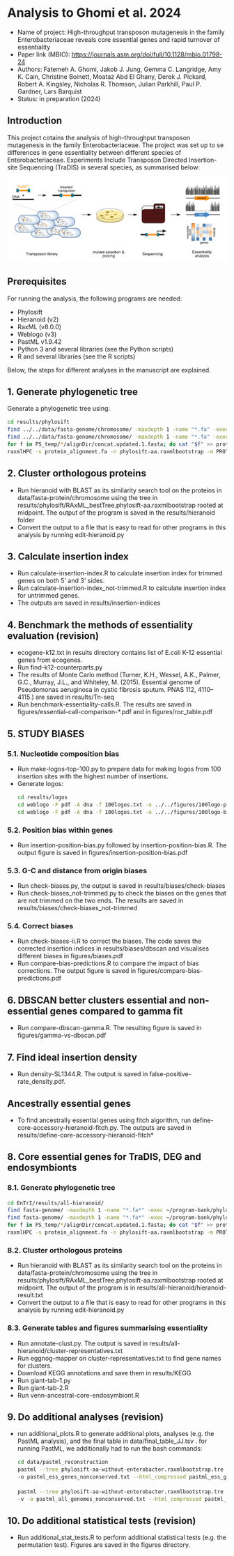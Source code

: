 # Analysis to Ghomi et al. 2024

- Name of project: High-throughput transposon mutagenesis in the family Enterobacteriaceae reveals core essential genes 
and rapid turnover of essentiality
- Paper link (MBIO): https://journals.asm.org/doi/full/10.1128/mbio.01798-24
- Authors: Fatemeh A. Ghomi, Jakob J. Jung, Gemma C. Langridge, Amy K. Cain, Christine Boinett, Moataz Abd El Ghany, 
Derek J. Pickard, Robert A. Kingsley, Nicholas R. Thomson, Julian Parkhill, Paul P. Gardner, Lars Barquist
- Status: in preparation (2024)

## Introduction
This project cotains the analysis of high-throughput transposon mutagenesis in the family Enterobacteriaceae. The 
project was set up to se differences in gene essentiality between different species of Enterobacteriaceae. Experiments
Include Transposon Directed Insertion-site Sequencing (TraDIS) in several species, as summarised below:

![workflow](figures/workflow.png)

## Prerequisites
For running the analysis, the following programs are needed:
* Phylosift
* Hieranoid (v2)
* RaxML (v8.0.0)
* Weblogo (v3)
* PastML v1.9.42
* Python 3 and several libraries (see the Python scripts)
* R and several libraries (see the R scripts)


Below, the steps for different analyses in the manuscript are explained.

## 1. Generate phylogenetic tree
Generate a phylogenetic tree using:
```bash
cd results/phylosift
find ../../data/fasta-genome/chromosome/ -maxdepth 1 -name "*.fa" -exec ~/program-bank/phylosift_v1.0.1/phylosift search --isolate --besthit {} \;
find ../../data/fasta-genome/chromosome/ -maxdepth 1 -name "*.fa" -exec ~/program-bank/phylosift_v1.0.1/phylosift align --isolate --besthit {} \;
for f in PS_temp/*/alignDir/concat.updated.1.fasta; do cat "$f" >> protein_alignment.fa; done
raxmlHPC -s protein_alignment.fa -n phylosift-aa.raxmlbootstrap -m PROTGAMMALG4M -p 1234 -f a -x 1234 -# 100
```

## 2. Cluster orthologous proteins
* Run hieranoid with BLAST as its similarity search tool on the proteins in data/fasta-protein/chromosome using the tree 
in results/phylosift/RAxML_bestTree.phylosift-aa.raxmlbootstrap rooted at midpoint. The output of the program is saved 
in the results/hieranoid folder
* Convert the output to a file that is easy to read for other programs in this analysis by running edit-hieranoid.py

## 3. Calculate insertion index
* Run calculate-insertion-index.R to calculate insertion index for trimmed genes on both 5' and 3' sides.
* Run calculate-insertion-index_not-trimmed.R to calculate insertion index for untrimmed genes.
* The outputs are saved in results/insertion-indices

## 4. Benchmark the methods of essentiality evaluation (revision)
* ecogene-k12.txt in results directory contains list of E.coli K-12 essential genes from ecogenes.
* Run find-k12-counterparts.py
* The results of Monte Carlo method (Turner, K.H., Wessel, A.K., Palmer, G.C., Murray, J.L., and Whiteley, M. (2015). Essential genome of Pseudomonas aeruginosa in cystic fibrosis sputum. PNAS 112, 4110–4115.) are saved in results/Tn-seq
* Run benchmark-essentiality-calls.R. The results are saved in figures/essential-call-comparison-*.pdf and in figures/roc_table.pdf

## 5. STUDY BIASES
### 5.1. Nucleotide composition bias
* Run make-logos-top-100.py to prepare data for making logos from 100 insertion sites with the highest number of insertions.
* Generate logos:
    ```bash
    cd results/logos
    cd weblogo -F pdf -A dna -f 100logos.txt -o ../../figures/100logo-prob.pdf -s large -U probability
    cd weblogo -F pdf -A dna -f 100logos.txt -o ../../figures/100logo-bits.pdf -s large --composition "{'A':23, 'C':27, 'G':27, 'T':23}"
    ```
### 5.2. Position bias within genes
* Run insertion-position-bias.py followed by insertion-position-bias.R. The output figure is saved in figures/insertion-position-bias.pdf

### 5.3. G-C and distance from origin biases
* Run check-biases.py, the output is saved in results/biases/check-biases
* Run check-biases_not-trimmed.py to check the biases on the genes that are not trimmed on the two ends. The results are saved in results/biases/check-biases_not-trimmed

### 5.4. Correct biases
* Run check-biases-ii.R to correct the biases. The code saves the corrected insertion indices in results/biases/dbscan and visualises different biases in figures/biases.pdf
* Run compare-bias-predictions.R to compare the impact of bias corrections. The output figure is saved in figures/compare-bias-predictions.pdf

## 6. DBSCAN better clusters essential and non-essential genes compared to gamma fit
* Run compare-dbscan-gamma.R. The resulting figure is saved in figures/gamma-vs-dbscan.pdf

## 7. Find ideal insertion density
* Run density-SL1344.R. The output is saved in false-positive-rate_density.pdf.

## Ancestrally essential genes
* To find ancestrally essential genes using fitch algorithm, run define-core-accessory-hieranoid-fitch.py. The outputs 
are saved in results/define-core-accessory-hieranoid-fitch*

## 8. Core essential genes for TraDIS, DEG and endosymbionts
### 8.1. Generate phylogenetic tree

```bash
cd EnTrI/results/all-hieranoid/
find fasta-genome/ -maxdepth 1 -name "*.fa*" -exec ~/program-bank/phylosift_v1.0.1/phylosift search --isolate --besthit {} \;
find fasta-genome/ -maxdepth 1 -name "*.fa*" -exec ~/program-bank/phylosift_v1.0.1/phylosift align --isolate --besthit {} \;
for f in PS_temp/*/alignDir/concat.updated.1.fasta; do cat "$f" >> protein_alignment.fa; done
raxmlHPC -s protein_alignment.fa -n phylosift-aa.raxmlbootstrap -m PROTGAMMALG4M -p 1234 -f a -x 1234 -# 100
```


### 8.2. Cluster orthologous proteins
* Run hieranoid with BLAST as its similarity search tool on the proteins in data/fasta-protein/chromosome using the tree 
in results/phylosift/RAxML_bestTree.phylosift-aa.raxmlbootstrap rooted at midpoint. The output of the program is in 
results/all-hieranoid/hieranoid-result.txt
* Convert the output to a file that is easy to read for other programs in this analysis by running edit-hieranoid.py

### 8.3. Generate tables and figures summarising essentiality
* Run annotate-clust.py. The output is saved in results/all-hieranoid/cluster-representatives.txt
* Run eggnog-mapper on cluster-representatives.txt to find gene names for clusters.
* Download KEGG annotations and save them in results/KEGG
* Run giant-tab-1.py
* Run giant-tab-2.R
* Run venn-ancestral-core-endosymbiont.R

## 9. Do additional analyses (revision)
* run additional_plots.R to generate additional plots, analyses (e.g. the PastML analysis), and the final table in 
data/final_table_JJ.tsv . for running PastML, we additionally had to run the bash commands: 
  ```bash
  cd data/pastml_reconstruction
  pastml --tree phylosift-aa-without-enterobacter.raxmlbootstrap.tre --data table_only_ess_genes.tsv --data_sep "\t" -v \
  -o pastml_ess_genes_nonconserved.txt --html_compressed pastml_ess_genes_nonconserved.html
  
  pastml --tree phylosift-aa-without-enterobacter.raxmlbootstrap.tre --data all_genomes_nonconserved.tsv --data_sep "\t"\ 
  -v -o pastml_all_genomes_nonconserved.txt --html_compressed pastml_all_genomes_nonconserved.html
  ```

## 10. Do additional statistical tests (revision)
* Run additional_stat_tests.R to perform additional statistical tests (e.g. the permutation test). Figures are saved
in the figures directory.
